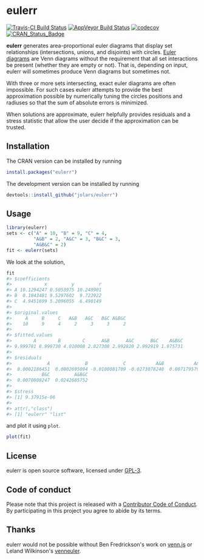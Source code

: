 
<!-- README.md is generated from README.Rmd. Please edit that file -->
eulerr
======

[![Travis-CI Build Status](https://travis-ci.org/jolars/eulerr.svg?branch=master)](https://travis-ci.org/jolars/eulerr) [![AppVeyor Build Status](https://ci.appveyor.com/api/projects/status/github/jolars/eulerr?branch=master&svg=true)](https://ci.appveyor.com/project/jolars/eulerr) [![codecov](https://codecov.io/gh/jolars/eulerr/branch/master/graph/badge.svg)](https://codecov.io/gh/jolars/eulerr) [![CRAN\_Status\_Badge](http://www.r-pkg.org/badges/version/eulerr)](https://cran.r-project.org/package=eulerr)

**eulerr** generates area-proportional euler diagrams that display set relationships (intersections, unions, and disjoints) with circles. [Euler diagrams](https://en.wikipedia.org/wiki/Euler_diagram) are Venn diagrams without the requirement that all set interactions be present (whether they are empty or not). That is, depending on input, eulerr will sometimes produce Venn diagrams but sometimes not.

With three or more sets intersecting, exact euler diagrams are often impossible. For such cases eulerr attempts to provide the best approximation possible by numerically tuning the circles positions and radiuses so that the sum of absolute errors is minimized.

When solutions are approximate, eulerr helpfully provides residuals and a stress statistic that allow the user decide if the approximation can be trusted.

Installation
------------

The CRAN version can be installed by running

``` r
install.packages("eulerr")
```

The development version can be installed by running

``` r
devtools::install_github("jolars/eulerr")
```

Usage
-----

``` r
library(eulerr)
sets <- c("A" = 10, "B" = 9, "C" = 4,
          "A&B" = 2, "A&C" = 3, "B&C" = 3,
          "A&B&C" = 2)
fit <- eulerr(sets)
```

We look at the solution,

``` r
fit
#> $coefficients
#>            x         y         r
#> A 10.1294247 0.5053975 10.248901
#> B  0.1843481 9.5297602  9.722922
#> C  4.9451699 5.2096055  6.490149
#> 
#> $original.values
#>     A     B     C   A&B   A&C   B&C A&B&C 
#>    10     9     4     2     3     3     2 
#> 
#> $fitted.values
#>        A        B        C      A&B      A&C      B&C    A&B&C 
#> 9.999781 8.999730 4.010008 2.027308 2.992820 2.992919 1.975731 
#> 
#> $residuals
#>             A             B             C           A&B           A&C 
#>  0.0002186451  0.0002695094 -0.0100081709 -0.0273078240  0.0071795796 
#>           B&C         A&B&C 
#>  0.0070808247  0.0242685752 
#> 
#> $stress
#> [1] 9.37915e-06
#> 
#> attr(,"class")
#> [1] "eulerr" "list"
```

and plot it using `plot`.

``` r
plot(fit)
```

License
-------

eulerr is open source software, licensed under [GPL-3](LICENSE).

Code of conduct
---------------

Please note that this project is released with a [Contributor Code of Conduct](CONDUCT.md). By participating in this project you agree to abide by its terms.

Thanks
------

eulerr would not be possible without Ben Fredrickson's work on [venn.js](http://www.benfrederickson.com) or Leland Wilkinson's [venneuler](https://cran.r-project.org/package=venneuler).
